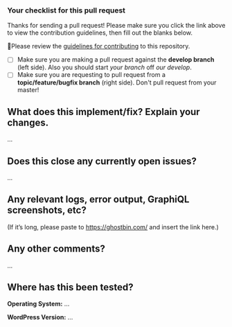 ### Your checklist for this pull request
Thanks for sending a pull request! Please make sure you click the link above to view the contribution guidelines, then fill out the blanks below.

🚨Please review the [guidelines for contributing](CONTRIBUTING.md) to this repository.

- [ ] Make sure you are making a pull request against the **develop branch** (left side). Also you should start *your branch* off *our develop*.
- [ ] Make sure you are requesting to pull request from a **topic/feature/bugfix branch** (right side). Don't pull request from your master!

What does this implement/fix? Explain your changes.
---------------------------------------------------
…


Does this close any currently open issues?
------------------------------------------
…


Any relevant logs, error output, GraphiQL screenshots, etc?
-------------------------------------
(If it’s long, please paste to https://ghostbin.com/ and insert the link here.)


Any other comments?
-------------------
…


Where has this been tested?
---------------------------
**Operating System:** …

**WordPress Version:** …
